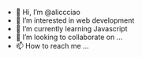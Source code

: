 - 👋 Hi, I’m @aliccciao
- 👀 I’m interested in web development
- 🌱 I’m currently learning Javascript
- 💞️ I’m looking to collaborate on ...
- 📫 How to reach me ...

<!---
aliccciao/aliccciao is a ✨ special ✨ repository because its `README.md` (this file) appears on your GitHub profile.
You can click the Preview link to take a look at your changes.
--->
